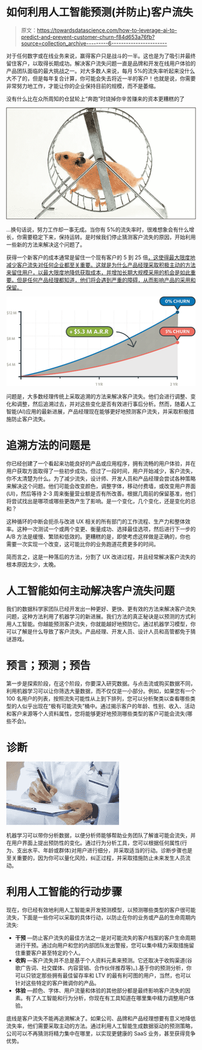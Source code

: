 # 如何利用人工智能预测(并防止)客户流失

> 原文：<https://towardsdatascience.com/how-to-leverage-ai-to-predict-and-prevent-customer-churn-f84d653a76fb?source=collection_archive---------6----------------------->

对于任何数字或在线业务来说，赢得客户只是战斗的一半。这也是为了吸引并最终留住客户，以取得长期成功。解决客户流失问题一直是品牌和开发在线用户体验的产品团队面临的最大挑战之一。对大多数人来说，每月 5%的流失率听起来没什么大不了的，但是每年复合计算，你可能会失去将近一半的客户！也就是说，你需要非常努力地工作，才能让你的企业保持目前的规模，而不是萎缩。

没有什么比在众所周知的仓鼠轮上“奔跑”时烧掉你辛苦赚来的资本更糟糕的了

![](img/b46ce63db58dc3111f0c1b3030d405e2.png)

…换句话说，努力工作却一事无成。当你有 5%的流失率时，很难想象会有什么增长，你需要稳定下来，保持运转。是时候我们停止猜测客户流失的原因，开始利用一些新的方法来解决这个问题了。

获得一个新客户的成本通常是留住一个现有客户的 5 到 25 倍[，这使得最大限度地减少客户流失对任何企业都至关重要。这就是为什么产品经理采取积极主动的方法来留住用户，以最大限度地降低获取成本，并增加长期大规模采用的机会是如此重要。但是任何产品经理都知道，他们将会遇到严重的障碍，从而影响产品的采用和保留。](https://hbr.org/2014/10/the-value-of-keeping-the-right-customers)

![](img/f59c283285557010245edd94d64ce623.png)

问题是，大多数经理传统上采取追溯的方法来解决客户流失。他们会进行调整、变化和调整，然后追溯过去，并对这些变化是否有效进行事后分析。然而，随着人工智能(AI)应用的最新进展，产品经理现在能够更好地预测客户流失，并采取积极措施防止客户流失。

# 追溯方法的问题是

你已经创建了一个看起来功能良好的产品或应用程序，拥有流畅的用户体验，并在用户获取方面取得了一些初步成功。但过了一段时间，用户开始减少，客户流失，你不太清楚为什么。为了减少流失，设计师、开发人员和产品经理会尝试各种策略来解决这个问题。他们可能会改变颜色，调整字体，移动付费墙，或改变用户界面(UI)，然后等待 2-3 周来衡量营业额是否有所改善。根据几周前的保留基准，他们将尝试找出是哪项或哪些更改产生了影响。是一个变化，几个变化，还是变化的总和？

这种循环的中断会扼杀与改进 UX 相关的所有部门的工作流程、生产力和整体效率。这种一次测试一个或两个变更、衡量成功、选择最佳选项，然后进行下一步的 A/B 方法是缓慢、繁琐和低效的。更糟糕的是，即使考虑这样做是正确的，你也需要一次实现一个改变，这可能比你的业务跑道花费更多的时间。

简而言之，这是一种落后的方法，分割了 UX 改进过程，并且经常解决客户流失的根本原因太少，太晚。

# 人工智能如何主动解决客户流失问题

我们的数据科学家团队已经开发出一种更好、更快、更有效的方法来解决客户流失问题，这种方法利用了机器学习的新进展。我们方法的真正秘诀是以预测的方式利用人工智能。你越能预测客户流失，你就能越好地预防它。通过机器学习模型，你可以了解是什么导致了客户流失。产品经理、开发人员、设计人员和高管都免于猜谜游戏。

# 预言；预测；预告

第一步是探索阶段，在这个阶段，你要深入研究数据。与点击流或购买数据不同，利用机器学习可以让你筛选大量数据，而不仅仅是一小部分。例如，如果您有一个 100 名用户的列表，按照流失可能性从上到下排列，您可以分析聚类以查看哪些类型的人似乎出现在“极有可能流失”桶中。通过揭示客户的年龄、性别、收入、活动和客户来源等个人资料属性，您将能够更好地预测哪些类型的客户可能会流失(哪些不会)。

# 诊断

![](img/bacb3e75cdad87b6dd18e438e5726631.png)

机器学习可以带你分析数据，以便分析师能够帮助业务团队了解谁可能会流失，并在用户界面上提出预防性的变化。通过行为分析工具，您可以根据任何属性(行为、支出水平、年龄或群体)对用户进行细分，并采取适当的行动。诊断步骤也是至关重要的，因为你可以量化风险，纠正过程，并采取措施防止未来发生人员流动。

# 利用人工智能的行动步骤

现在，你已经有效地利用人工智能来开发预测模型，以预测哪些类型的客户很可能流失，下面是一些你可以采取的具体行动，以防止在你的业务或产品的生命周期内流失:

*   **干预** —防止客户流失的最佳方法之一是对可能流失的客户档案的客户生命周期进行干预。通过向用户和您的内部团队发出警报，您可以集中精力采取措施留住重要客户甚至特定的个人。
*   **收购** —客户流失并不总是基于个人资料元素来预测。它还取决于收购渠道(谷歌广告词、社交媒体、内容营销、合作伙伴推荐等)。).基于你的预测分析，你可以只锁定那些拥有最佳留存率和 LTV 的最有利可图的用户，当然，也可以针对这些特定的客户微调你的产品。
*   **体验** —颜色、字体、用户流量和体验的其他部分都是最终影响客户流失的因素。有了人工智能和行为分析，你现在有工具知道在哪里集中精力调整用户体验。

底线是客户流失不能再追溯解决了。如果公司、品牌和产品经理想要有意义地降低流失率，他们需要采取主动的方法。通过利用人工智能生成数据驱动的预测策略，公司可以不再猜测将精力集中在哪里，以实现更健康的 SaaS 业务，甚至获得竞争优势。